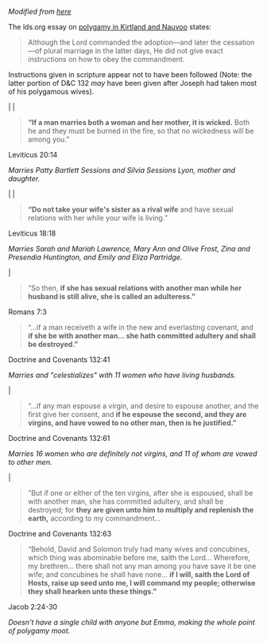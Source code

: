 
*Modified from [here](https://www.reddit.com/r/exmormon/comments/7xfo3i/although_the_lord_commanded_the_adoption_of/)*

The lds.org essay on [polygamy in Kirtland and Nauvoo](https://www.lds.org/topics/plural-marriage-in-kirtland-and-nauvoo?lang=eng) states:

> Although the Lord commanded the adoption—and later the cessation—of plural marriage in the latter days, He did not give exact instructions on how to obey the commandment.

Instructions given in scripture appear not to have been followed (Note: the
latter portion of D&C 132 _may_ have been given after Joseph had taken most of
his polygamous wives).

|
|

>**“If a man marries both a woman and her mother, it is wicked.** Both he and they must be burned in the fire, so that no wickedness will be among you.”

Leviticus 20:14

*Marries Patty Bartlett Sessions and Silvia Sessions Lyon, mother and daughter.*

|
|

>**“Do not take your wife's sister as a rival wife** and have sexual relations with her while your wife is living.”

Leviticus 18:18

*Marries Sarah and Mariah Lawrence, Mary Ann and Olive Frost, Zina and Presendia Huntington, and Emily and Eliza Partridge.*

|

>“So then, **if she has sexual relations with another man while her husband is still alive, she is called an adulteress.”**

Romans 7:3

>“...if a man receiveth a wife in the new and everlasting covenant, and **if she be with another man... she hath committed adultery and shall be destroyed.”**

Doctrine and Covenants 132:41

*Marries and "celestializes" with 11 women who have living husbands.*

|

>“...if any man espouse a virgin, and desire to espouse another, and the first give her consent, and **if he espouse the second, and they are virgins, and have vowed to no other man, then is he justified.”**

Doctrine and Covenants 132:61

*Marries 16 women who are definitely not virgins, and 11 of whom are vowed to other men.*

|

>”But if one or either of the ten virgins, after she is espoused, shall be with another man, she has committed adultery, and shall be destroyed; for **they are given unto him to multiply and replenish the earth,** according to my commandment...

Doctrine and Covenants 132:63

>“Behold, David and Solomon truly had many wives and concubines, which thing was abominable before me, saith the Lord... Wherefore, my brethren... there shall not any man among you have save it be one wife; and concubines he shall have none... **if I will, saith the Lord of Hosts, raise up seed unto me, I will command my people; otherwise they shall hearken unto these things."**

Jacob 2:24-30

*Doesn't have a single child with anyone but Emma, making the whole point of polygamy moot.*
